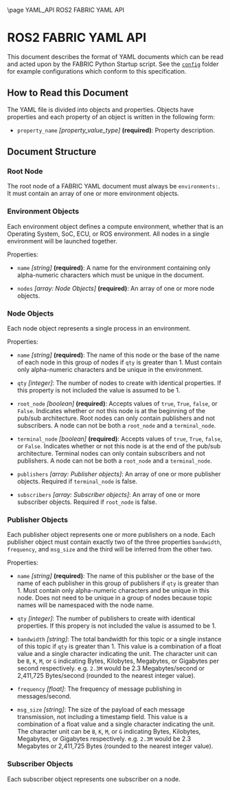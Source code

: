 \page YAML_API ROS2 FABRIC YAML API

# ROS2 FABRIC YAML API

This document describes the format of YAML documents which can be read and acted upon by the FABRIC
Python Startup script. See the [`config`](../config) folder for example
configurations which conform to this specification.

## How to Read this Document

The YAML file is divided into objects and properties. Objects have properties and each property
of an object is written in the following form:

- `property_name` *[property_value_type]* **(required)**: Property description.

## Document Structure

### Root Node

The root node of a FABRIC YAML document must always be `environments:`. It must contain an array
of one or more environment objects.

### Environment Objects

Each environment object defines a compute environment, whether that is an Operating System, SoC,
ECU, or ROS environment. All nodes in a single environment will be launched together.

Properties:

- `name` *[string]* **(required)**: A name for the environment containing only alpha-numeric
  characters which must be unique in the document.

- `nodes` *[array: Node Objects]* **(required)**: An array of one or more node objects.

### Node Objects

Each node object represents a single process in an environment.

Properties:

- `name` *[string]* **(required)**: The name of this node or the base of the name of each node in
  this group of nodes if `qty` is greater than 1. Must contain only alpha-numeric characters and be
  unique in the environment.

- `qty` *[integer]*: The number of nodes to create with identical properties. If this property is
  not included the value is assumed to be 1.

- `root_node` *[boolean]* **(required)**: Accepts values of `true`, `True`, `false`, or `False`.
  Indicates whether or not this node is at the beginning of the pub/sub architecture. Root nodes
  can only contain publishers and not subscribers. A node can not be both a `root_node` and a
  `terminal_node`.

- `terminal_node` *[boolean]* **(required)**: Accepts values of `true`, `True`, `false`, or `False`.
  Indicates whether or not this node is at the end of the pub/sub architecture. Terminal nodes can
  only contain subscribers and not publishers. A node can not be both a `root_node` and a
  `terminal_node`.

- `publishers` *[array: Publisher objects]*: An array of one or more publisher objects. Required if
  `terminal_node` is false.

- `subscribers` *[array: Subscriber objects]*: An array of one or more subscriber objects. Required
  if `root_node` is false.

### Publisher Objects

Each publisher object represents one or more publishers on a node. Each publisher object must
contain exactly two of the three properties `bandwidth`, `frequency`, and `msg_size` and the third
will be inferred from the other two.

Properties:

- `name` *[string]* **(required)**: The name of this publisher or the base of the name of each
  publisher in this group of publishers if `qty` is greater than 1. Must contain only alpha-numeric
  characters and be unique in this node. Does not need to be unique in a group of nodes because
  topic names will be namespaced with the node name.

- `qty` *[integer]*: The number of publishers to create with identical properties. If this propery
  is not included the value is assumed to be 1.

- `bandwidth` *[string]*: The total bandwidth for this topic or a single instance of this topic if
  `qty` is greater than 1. This value is a combination of a float value and a single character
  indicating the unit. The character unit can be `B`, `K`, `M`, or `G` indicating Bytes, Kilobytes,
  Megabytes, or Gigabytes per second respectively. e.g. `2.3M` would be 2.3 Megabytes/second or
  2,411,725 Bytes/second (rounded to the nearest integer value).

- `frequency` *[float]*: The frequency of message publishing in messages/second.

- `msg_size` *[string]*: The size of the payload of each message transmission, not including a
  timestamp field. This value is a combination of a float value and a single character indicating
  the unit. The character unit can be `B`, `K`, `M`, or `G` indicating Bytes, Kilobytes, Megabytes,
  or Gigabytes respectively. e.g. `2.3M` would be 2.3 Megabytes or 2,411,725 Bytes (rounded to the
  nearest integer value).

### Subscriber Objects

Each subscriber object represents one subscriber on a node.
